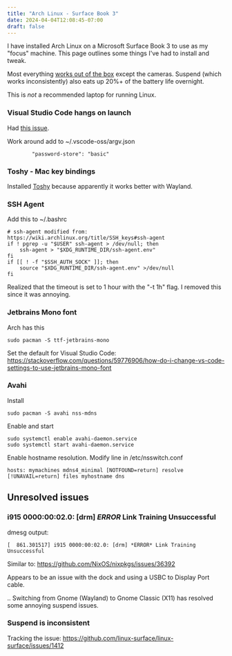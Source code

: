 ```yaml
---
title: "Arch Linux - Surface Book 3"
date: 2024-04-04T12:08:45-07:00
draft: false
---
```


I have installed Arch Linux on a Microsoft Surface Book 3 to use as my "focus" machine. This page outlines some things I've had to install and tweak.

Most everything [works out of the box](https://github.com/linux-surface/linux-surface/wiki/Supported-Devices-and-Features#surface-books-and-surface-laptop-studio) except the cameras. Suspend (which works inconsistently) also eats up 20%+ of the battery life overnight.

This is *not* a recommended laptop for running Linux.

### Visual Studio Code hangs on launch

Had [this issue](https://github.com/microsoft/vscode/issues/188397#issuecomment-2033053045).

Work around add to ~/.vscode-oss/argv.json
```
        "password-store": "basic"
```

### Toshy - Mac key bindings

Installed [Toshy](https://github.com/RedBearAK/toshy) because apparently it works better with Wayland.

### SSH Agent

Add this to ~/.bashrc

```
# ssh-agent modified from: https://wiki.archlinux.org/title/SSH_keys#ssh-agent
if ! pgrep -u "$USER" ssh-agent > /dev/null; then
    ssh-agent > "$XDG_RUNTIME_DIR/ssh-agent.env"
fi
if [[ ! -f "$SSH_AUTH_SOCK" ]]; then
    source "$XDG_RUNTIME_DIR/ssh-agent.env" >/dev/null
fi
```

Realized that the timeout is set to 1 hour with the "-t 1h" flag. I removed this since it was annoying.

### Jetbrains Mono font

Arch has this
```
sudo pacman -S ttf-jetbrains-mono
```

Set the default for Visual Studio Code: https://stackoverflow.com/questions/59776906/how-do-i-change-vs-code-settings-to-use-jetbrains-mono-font

### Avahi

Install
```
sudo pacman -S avahi nss-mdns
```

Enable and start
```
sudo systemctl enable avahi-daemon.service
sudo systemctl start avahi-daemon.service
```

Enable hostname resolution. Modify line in /etc/nsswitch.conf
```
hosts: mymachines mdns4_minimal [NOTFOUND=return] resolve [!UNAVAIL=return] files myhostname dns
```

## Unresolved issues

### i915 0000:00:02.0: [drm] *ERROR* Link Training Unsuccessful

dmesg output:
```
[  861.301517] i915 0000:00:02.0: [drm] *ERROR* Link Training Unsuccessful
```

Similar to: https://github.com/NixOS/nixpkgs/issues/36392

Appears to be an issue with the dock and using a USBC to Display Port cable.

.. Switching from Gnome (Wayland) to Gnome Classic (X11) has resolved some annoying suspend issues.

### Suspend is inconsistent

Tracking the issue: https://github.com/linux-surface/linux-surface/issues/1412
